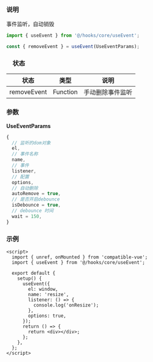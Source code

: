 ### 说明

事件监听，自动销毁

```js
import { useEvent } from '@/hooks/core/useEvent';

const { removeEvent } = useEvent(UseEventParams);
```

### 　状态

| 状态        | 类型     | 说明             |
| ----------- | -------- | ---------------- |
| removeEvent | Function | 手动删除事件监听 |

### 参数

**UseEventParams**

```js
{
  // 监听的dom对象
  el,
  // 事件名称
  name,
  // 事件
  listener,
  // 配置
  options,
  // 自动删除
  autoRemove = true,
  // 是否开启debounce
  isDebounce = true,
  // debounce 时间
  wait = 150,
}
```

### 示例

```vue
<script>
  import { unref, onMounted } from 'compatible-vue';
  import { useEvent } from '@/hooks/core/useEvent';

  export default {
    setup() {
      useEvent({
        el: window,
        name: 'resize',
        listener: () => {
          console.log('onResize');
        },
        options: true,
      });
      return () => {
        return <div></div>;
      };
    },
  };
</script>
```
